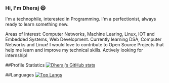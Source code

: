 ### Hi, I'm Dheraj 😄
I'm a technophile, interested in Programming.
I'm a perfectionist, always ready to learn something new.

Areas of Interest: Computer Networks, Machine Learing, Linux, IOT and Embedded Systems, Web Development.
Currently learning DSA, Computer Networks and Linux!
I would love to contribute to Open Source Projects that help me learn and improve my technical skills.
Actively looking for internship!  

##Profile Statistics
[![Dheraj's GitHub stats](https://github-readme-stats.vercel.app/api?username=DherajSK&show_icons=true&theme=dark&hide=issues,prs)](https://github.com/anuraghazra/github-readme-stats)

##Languages
[![Top Langs](https://github-readme-stats.vercel.app/api/top-langs/?username=DherajSK&exclude_repo=github-readme-stats,anuraghazra.github.io)](https://github.com/anuraghazra/github-readme-stats)
